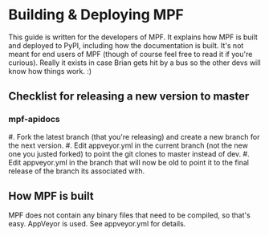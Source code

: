 Building & Deploying MPF
========================

This guide is written for the developers of MPF. It explains how MPF is built
and deployed to PyPI, including how the documentation is built. It's not meant
for end users of MPF (though of course feel free to read it if you're curious).
Really it exists in case Brian gets hit by a bus so the other devs will know how
things work. :)

Checklist for releasing a new version to master
-----------------------------------------------


### mpf-apidocs ###

#. Fork the latest branch (that you're releasing) and create a new branch for
   the next version.
#. Edit appveyor.yml in the current branch (not the new one you justed
   forked) to point the git clones to master instead of dev.
#. Edit appveyor.yml in the branch that will now be old to point it to the final
   release of the branch its associated with.

How MPF is built
----------------

MPF does not contain any binary files that need to be compiled, so that's easy.
AppVeyor is used. See appveyor.yml for details.
